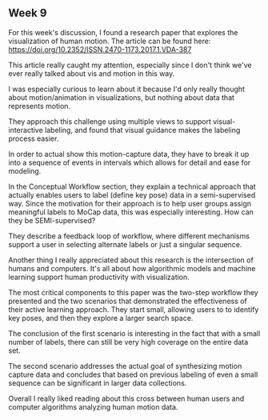 Week 9
---

For this week's discussion, I found a research paper that explores the visualization of human motion.
The article can be found here: https://doi.org/10.2352/ISSN.2470-1173.2017.1.VDA-387


This article really caught my attention, especially since I don't think we've ever really talked about
vis and motion in this way.

I was especially curious to learn about it because I'd only really thought about motion/animation in visualizations,
but nothing about data that represents motion.

They approach this challenge using multiple views to support visual-interactive labeling, and found
that visual guidance makes the labeling process easier.

In order to actual show this motion-capture data, they have to break it up into a sequence of events
in intervals which allows for detail and ease for modeling.

In the Conceptual Workflow section, they explain a technical approach that actually enables users to
label (define key pose) data in a semi-supervised way. Since the motivation for their approach is to
help user groups assign meaningful labels to MoCap data, this was especially interesting. How can they be 
SEMI-supervised?

They describe a feedback loop of workflow, where different mechanisms support a user in selecting alternate
labels or just a singular sequence.

Another thing I really appreciated about this research is the intersection of humans and computers. It's
all about how algorithmic models and machine learning support human productivity with visualization.

The most critical components to this paper was the two-step workflow they presented and the two scenarios
that demonstrated the effectiveness of their active learning approach. They start small, allowing users to 
to identify key poses, and then they explore a larger search space.

The conclusion of the first scenario is interesting in the fact that with a small number of labels, 
there can still be very high coverage on the entire data set.

The second scenario addresses the actual goal of synthesizing motion capture data and concludes that
based on previous labeling of even a small sequence can be significant in larger data collections.

Overall I really liked reading about this cross between human users and computer algorithms analyzing human motion data.
